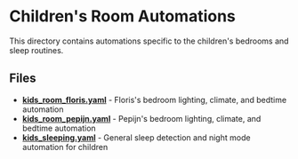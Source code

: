 # Children's Room Automations

This directory contains automations specific to the children's bedrooms and sleep routines.

## Files

- **[kids_room_floris.yaml](./kids_room_floris.yaml)** - Floris's bedroom lighting, climate, and bedtime automation
- **[kids_room_pepijn.yaml](./kids_room_pepijn.yaml)** - Pepijn's bedroom lighting, climate, and bedtime automation
- **[kids_sleeping.yaml](./kids_sleeping.yaml)** - General sleep detection and night mode automation for children